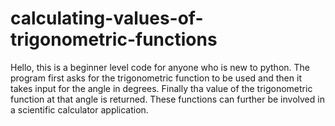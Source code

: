 # calculating-values-of-trigonometric-functions

Hello, this is a beginner level code for anyone who is new to python.
The program first asks for the trigonometric function to be used and then it takes input for the angle in degrees.
Finally tha value of the trigonometric function at that angle is returned.
These functions can further be involved in a scientific calculator application.
